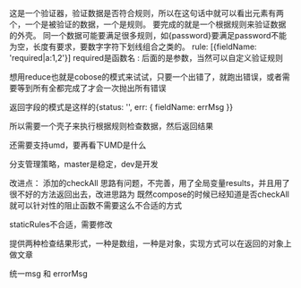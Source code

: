 这是一个验证器，验证数据是否符合规则，所以在这句话中就可以看出元素有两个，一个是被验证的数据，一个是规则。
要完成的就是一个根据规则来验证数据的外壳。
同一个数据可能要满足很多规则，如{password}要满足password不能为空，长度有要求，要数字字符下划线组合之类的。
rule: [{fieldName: 'required|a:1,2'}] required是函数名 : 后面的是参数，当然可以自定义验证规则

想用reduce也就是cobose的模式来试试，只要一个出错了，就跑出错误，或者需要等到所有全都完成了才会一次抛出所有错误

返回字段的模式是这样的{status: '', err: {
fieldName: errMsg 
}}

所以需要一个壳子来执行根据规则检查数据，然后返回结果

还需要支持umd，要再看下UMD是什么

分支管理策略，master是稳定，dev是开发

改进点：
添加的checkAll 思路有问题，不完善，用了全局变量results，并且用了很不好的方法返回出去，改进思路为 既然compose的时候已经知道是否checkAll 就可以针对性的阻止函数不需要这么不合适的方式

staticRules不合适，需要修改

提供两种检查结果形式，一种是数组，一种是对象，实现方式可以在返回的对象上做文章

统一msg 和 errorMsg
